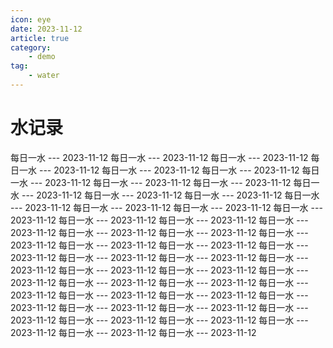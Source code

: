 ```yaml
---
icon: eye
date: 2023-11-12
article: true
category:
    - demo
tag:
    - water
---
```


# 水记录


每日一水 --- 2023-11-12
每日一水 --- 2023-11-12
每日一水 --- 2023-11-12
每日一水 --- 2023-11-12
每日一水 --- 2023-11-12
每日一水 --- 2023-11-12
每日一水 --- 2023-11-12
每日一水 --- 2023-11-12
每日一水 --- 2023-11-12
每日一水 --- 2023-11-12
每日一水 --- 2023-11-12
每日一水 --- 2023-11-12
每日一水 --- 2023-11-12
每日一水 --- 2023-11-12
每日一水 --- 2023-11-12
每日一水 --- 2023-11-12
每日一水 --- 2023-11-12
每日一水 --- 2023-11-12
每日一水 --- 2023-11-12
每日一水 --- 2023-11-12
每日一水 --- 2023-11-12
每日一水 --- 2023-11-12
每日一水 --- 2023-11-12
每日一水 --- 2023-11-12
每日一水 --- 2023-11-12
每日一水 --- 2023-11-12
每日一水 --- 2023-11-12
每日一水 --- 2023-11-12
每日一水 --- 2023-11-12
每日一水 --- 2023-11-12
每日一水 --- 2023-11-12
每日一水 --- 2023-11-12
每日一水 --- 2023-11-12
每日一水 --- 2023-11-12
每日一水 --- 2023-11-12
每日一水 --- 2023-11-12
每日一水 --- 2023-11-12
每日一水 --- 2023-11-12
每日一水 --- 2023-11-12
每日一水 --- 2023-11-12
每日一水 --- 2023-11-12
每日一水 --- 2023-11-12
每日一水 --- 2023-11-12
每日一水 --- 2023-11-12
每日一水 --- 2023-11-12
